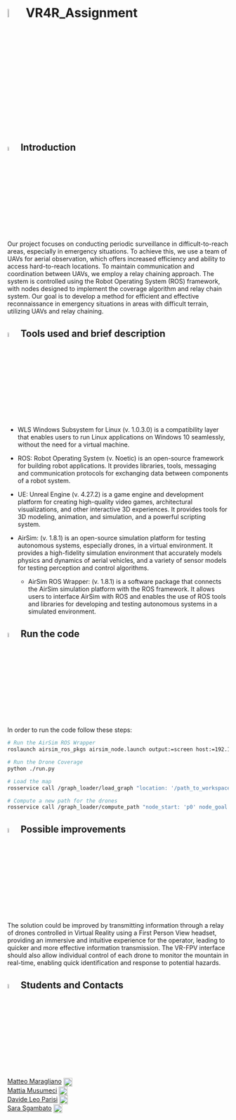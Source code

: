 # <img src="https://user-images.githubusercontent.com/62358773/217943596-e9a45efb-da5a-40ae-919a-16197d4aaf51.png" width="7%" height="7%"> VR4R_Assignment

## <img src="https://user-images.githubusercontent.com/62358773/217944729-f7aee557-c380-4701-9fdb-ba87cd48a881.png" width="5%" height="5%"> Introduction
Our project focuses on conducting periodic surveillance in difficult-to-reach areas, especially in emergency situations. To achieve this, we use a team of UAVs for aerial observation, which offers increased efficiency and ability to access hard-to-reach locations. To maintain communication and coordination between UAVs, we employ a relay chaining approach. The system is controlled using the Robot Operating System (ROS) framework, with nodes designed to implement the coverage algorithm and relay chain system. Our goal is to develop a method for efficient and effective reconnaissance in emergency situations in areas with difficult terrain, utilizing UAVs and relay chaining.

## <img src="https://user-images.githubusercontent.com/62358773/217943575-c86e500e-b4c0-458b-bd86-f08cfad44e68.png" width="5%" height="5%"> Tools used and brief description
* WLS Windows Subsystem for Linux (v. 1.0.3.0) is a compatibility layer that enables users to run Linux applications on Windows 10 seamlessly, without the need for a virtual machine.

* ROS: Robot Operating System (v. Noetic) is an open-source framework for building robot applications. It provides libraries, tools, messaging and communication protocols for exchanging data between components of a robot system.

* UE: Unreal Engine (v. 4.27.2) is a game engine and development platform for creating high-quality video games, architectural visualizations, and other interactive 3D experiences. It provides tools for 3D modeling, animation, and simulation, and a powerful scripting system.

* AirSim: (v. 1.8.1) is an open-source simulation platform for testing autonomous systems, especially drones, in a virtual environment. It provides a high-fidelity simulation environment that accurately models physics and dynamics of aerial vehicles, and a variety of sensor models for testing perception and control algorithms.

    * AirSim ROS Wrapper: (v. 1.8.1) is a software package that connects the AirSim simulation platform with the ROS framework. It allows users to interface AirSim with ROS and enables the use of ROS tools and libraries for developing and testing autonomous systems in a simulated environment.

## <img src="https://user-images.githubusercontent.com/62358773/217943552-91531ae2-6c37-4034-aac4-2f33d189d112.png" width="5%" height="5%"> Run the code
In order to run the code follow these steps:
```bash
# Run the AirSim ROS Wrapper
roslaunch airsim_ros_pkgs airsim_node.launch output:=screen host:=192.168.1.17

# Run the Drone Coverage
python ./run.py

# Load the map
rosservice call /graph_loader/load_graph "location: '/path_to_workspace/src/graph_loader/graphs/mountain_graph.json'"

# Compute a new path for the drones
rosservice call /graph_loader/compute_path "node_start: 'p0' node_goal: 'p2'"
```

## <img src="https://user-images.githubusercontent.com/62358773/217943537-115468ea-6e9b-4997-92ac-9ef5c790c1b9.png" width="5%" height="5%"> Possible improvements
The solution could be improved by transmitting information through a relay of drones controlled in Virtual Reality using a First Person View headset, providing an immersive and intuitive experience for the operator, leading to quicker and more effective information transmission. The VR-FPV interface should also allow individual control of each drone to monitor the mountain in real-time, enabling quick identification and response to potential hazards.

## <img src="https://user-images.githubusercontent.com/62358773/217944707-e4972167-1fa2-423b-a350-5a18715edb45.png" width="5%" height="5%"> Students and Contacts
[Matteo Maragliano](https://github.com/mmatteo-hub) <a href="mailto:s4636216@studenti.unige.it" >
<img align="center" src="https://user-images.githubusercontent.com/81308076/155858753-ef1238f1-5887-4e4d-9ac2-2b0bb82836e2.png" alt="IlMusu" height="20" width="20" /> </a> <br>
[Mattia Musumeci](https://github.com/IlMusu) <a href="mailto:s4670261@studenti.unige.it" >
<img align="center" src="https://user-images.githubusercontent.com/81308076/155858753-ef1238f1-5887-4e4d-9ac2-2b0bb82836e2.png" alt="mmatteo-hub" height="20" width="20" /> </a> <br>
[Davide Leo Parisi](https://github.com/dpareasy) <a href="mailto:s4329668@studenti.unige.it" >
<img align="center" src="https://user-images.githubusercontent.com/81308076/155858753-ef1238f1-5887-4e4d-9ac2-2b0bb82836e2.png" alt="dpareasy" height="20" width="20" /> </a> <br>
[Sara Sgambato](https://github.com/sarasgambato) <a href="mailto:s4648592@studenti.unige.it" >
<img align="center" src="https://user-images.githubusercontent.com/81308076/155858753-ef1238f1-5887-4e4d-9ac2-2b0bb82836e2.png" alt="sarasgambato" height="20" width="20" /> </a>
